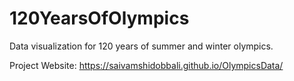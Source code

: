 # 120YearsOfOlympics

Data visualization for 120 years of summer and winter olympics.

Project Website: https://saivamshidobbali.github.io/OlympicsData/
